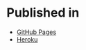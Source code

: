 # Published in

- [GitHub Pages](https://github.com/slave-of-the-code)
- [Heroku](https://github.com/slave-of-the-code)
